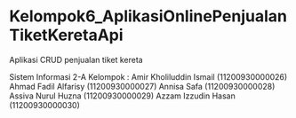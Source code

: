 # Kelompok6_AplikasiOnlinePenjualanTiketKeretaApi

Aplikasi CRUD penjualan tiket kereta

Sistem Informasi 2-A Kelompok : 
Amir Kholiluddin Ismail (11200930000026)
Ahmad Fadil Alfarisy (11200930000027)
Annisa Safa (11200930000028)
Assiva Nurul Huzna (11200930000029)
Azzam Izzudin Hasan (11200930000030)
